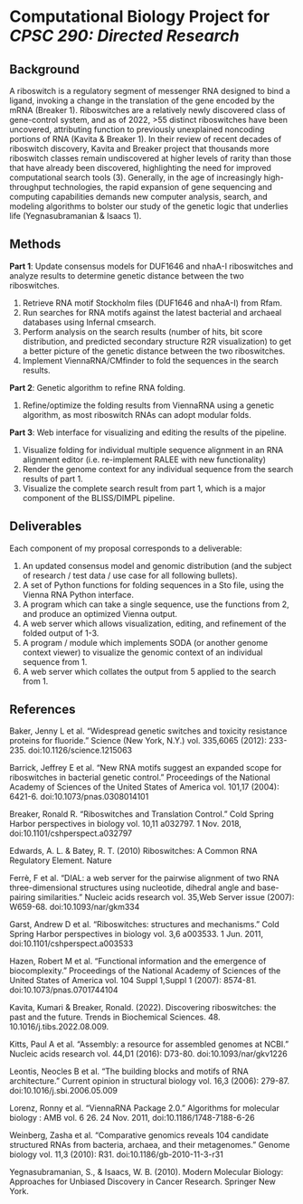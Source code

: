 # Computational Biology Project for *CPSC 290: Directed Research*

## Background
A riboswitch is a regulatory segment of messenger RNA designed to bind a ligand, invoking a change in the translation of the gene encoded by the mRNA (Breaker 1). Riboswitches are a relatively newly discovered class of gene-control system, and as of 2022, >55 distinct riboswitches have been uncovered, attributing function to previously unexplained noncoding portions of RNA (Kavita & Breaker 1). In their review of recent decades of riboswitch discovery, Kavita and Breaker project that thousands more riboswitch classes remain undiscovered at higher levels of rarity than those that have already been discovered, highlighting the need for improved computational search tools (3). Generally, in the age of increasingly high-throughput technologies, the rapid expansion of gene sequencing and computing capabilities demands new computer analysis, search, and modeling algorithms to bolster our study of the genetic logic that underlies life (Yegnasubramanian & Isaacs 1).

## Methods
**Part 1**: Update consensus models for DUF1646 and nhaA-I riboswitches and analyze results to determine genetic distance between the two riboswitches.
1. Retrieve RNA motif Stockholm files (DUF1646 and nhaA-I) from Rfam.
2. Run searches for RNA motifs against the latest bacterial and archaeal databases using Infernal cmsearch.
3. Perform analysis on the search results (number of hits, bit score distribution, and predicted secondary structure R2R visualization) to get a better picture of the genetic distance between the two riboswitches.
4. Implement ViennaRNA/CMfinder to fold the sequences in the search results.

**Part 2**: Genetic algorithm to refine RNA folding.
1. Refine/optimize the folding results from ViennaRNA using a genetic algorithm, as most riboswitch RNAs can adopt modular folds.

**Part 3**: Web interface for visualizing and editing the results of the pipeline.
1. Visualize folding for individual multiple sequence alignment in an RNA alignment editor (i.e. re-implement RALEE with new functionality)
2. Render the genome context for any individual sequence from the search results of part 1.
3. Visualize the complete search result from part 1, which is a major component of the BLISS/DIMPL pipeline.

## Deliverables
Each component of my proposal corresponds to a deliverable:
1. An updated consensus model and genomic distribution (and the subject of research / test data / use case for all following bullets).
2. A set of Python functions for folding sequences in a Sto file, using the Vienna RNA Python interface.
3. A program which can take a single sequence, use the functions from 2, and produce an optimized Vienna output.
4. A web server which allows visualization, editing, and refinement of the folded output of 1-3.
5. A program / module which implements SODA (or another genome context viewer) to visualize the genomic context of an individual sequence from 1.
6. A web server which collates the output from 5 applied to the search from 1.


## References
Baker, Jenny L et al. “Widespread genetic switches and toxicity resistance proteins for fluoride.” Science (New York, N.Y.) vol. 335,6065 (2012): 233-235. doi:10.1126/science.1215063

Barrick, Jeffrey E et al. “New RNA motifs suggest an expanded scope for riboswitches in bacterial genetic control.” Proceedings of the National Academy of Sciences of the United States of America vol. 101,17 (2004): 6421-6. doi:10.1073/pnas.0308014101

Breaker, Ronald R. “Riboswitches and Translation Control.” Cold Spring Harbor perspectives in biology vol. 10,11 a032797. 1 Nov. 2018, doi:10.1101/cshperspect.a032797

Edwards, A. L. & Batey, R. T. (2010) Riboswitches: A Common RNA Regulatory Element. Nature

Ferrè, F et al. “DIAL: a web server for the pairwise alignment of two RNA three-dimensional structures using nucleotide, dihedral angle and base-pairing similarities.” Nucleic acids research vol. 35,Web Server issue (2007): W659-68. doi:10.1093/nar/gkm334

Garst, Andrew D et al. “Riboswitches: structures and mechanisms.” Cold Spring Harbor perspectives in biology vol. 3,6 a003533. 1 Jun. 2011, doi:10.1101/cshperspect.a003533

Hazen, Robert M et al. “Functional information and the emergence of biocomplexity.” Proceedings of the National Academy of Sciences of the United States of America vol. 104 Suppl 1,Suppl 1 (2007): 8574-81. doi:10.1073/pnas.0701744104

Kavita, Kumari & Breaker, Ronald. (2022). Discovering riboswitches: the past and the future. Trends in Biochemical Sciences. 48. 10.1016/j.tibs.2022.08.009. 

Kitts, Paul A et al. “Assembly: a resource for assembled genomes at NCBI.” Nucleic acids research vol. 44,D1 (2016): D73-80. doi:10.1093/nar/gkv1226

Leontis, Neocles B et al. “The building blocks and motifs of RNA architecture.” Current opinion in structural biology vol. 16,3 (2006): 279-87. doi:10.1016/j.sbi.2006.05.009

Lorenz, Ronny et al. “ViennaRNA Package 2.0.” Algorithms for molecular biology : AMB vol. 6 26. 24 Nov. 2011, doi:10.1186/1748-7188-6-26

Weinberg, Zasha et al. “Comparative genomics reveals 104 candidate structured RNAs from bacteria, archaea, and their metagenomes.” Genome biology vol. 11,3 (2010): R31. doi:10.1186/gb-2010-11-3-r31

Yegnasubramanian, S., & Isaacs, W. B. (2010). Modern Molecular Biology: Approaches for Unbiased Discovery in Cancer Research. Springer New York. 
